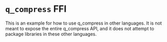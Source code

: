 # `q_compress` FFI

This is an example for how to use q_compress in other languages.
It is not meant to expose the entire q_compress API, and it does not
attempt to package libraries in these other languages.
